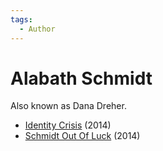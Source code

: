 ```yaml
---
tags:
  - Author
---
```


# Alabath Schmidt

Also known as Dana Dreher.

- [Identity Crisis](./identitycrisis.md) (2014)
- [Schmidt Out Of Luck](./schmidtoutofluck.md) (2014)